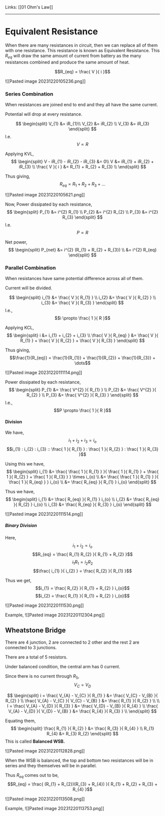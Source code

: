 Links: [[01 Ohm's Law]]
___
# Equivalent Resistance 
When there are many resistances in circuit, then we can replace all of them with one resistance. This resistance is known as Equivalent Resistance. 
This $R_{eq}$ will draw the same amount of current from battery as the many resistances combined and produce the same amount of heat. 

$$R_{eq} = \frac{ V }{ i }$$

![[Pasted image 20231220105236.png]]

### Series Combination 
When resistances are joined end to end and they all have the same current. 

Potential will drop at every resistance. 

$$
\begin{split}
V_{1} &= iR_{1}\\
V_{2} &= iR_{2} \\
V_{3} &= iR_{3}
\end{split}
$$
I.e. 
$$V \propto R$$

Applying KVL,
$$
\begin{split}
V - iR_{1} - iR_{2} - iR_{3} &= 0\\
V &= iR_{1} + iR_{2} + iR_{3} \\
\frac{ V }{ i } &= R_{1} + R_{2} + R_{3} \\
\end{split}
$$

Thus giving,
$$R_{eq} = R_{1} + R_{2} + R_{3} + \dots$$

![[Pasted image 20231220105621.png]]

Now, Power dissipated by each resistance,
$$
\begin{split}
P_{1} &= i^{2} R_{1} \\
P_{2} &= i^{2} R_{2} \\
P_{3} &= i^{2} R_{3}
\end{split}
$$
I.e. 
$$P \propto R$$

Net power,
$$
\begin{split}
P_{net} &= i^{2} (R_{1} + R_{2} + R_{3}) \\
&= i^{2} R_{eq}
\end{split}
$$

### Parallel Combination 
When resistances have same potential difference across all of them. 

Current will be divided.

$$
\begin{split}
i_{1} &= \frac{ V }{ R_{1} } \\
i_{2} &= \frac{ V }{ R_{2} } \\
i_{3} &= \frac{ V }{ R_{3} }
\end{split}
$$
I.e.,
$$i \propto \frac{ 1 }{ R }$$

Applying KCL,
$$
\begin{split}
i &= i_{1} + i_{2} + i_{3} \\
\frac{ V }{ R_{eq} } &= \frac{ V }{ R_{1} } + \frac{ V }{ R_{2} } + \frac{ V }{ R_{3} } 
\end{split}
$$

Thus giving,
$$\frac{1}{R_{eq}} = \frac{1}{R_{1}} + \frac{1}{R_{2}} + \frac{1}{R_{3}} + \dots$$

![[Pasted image 20231220111114.png]]

Power dissipated by each resistance,
$$
\begin{split}
P_{1} &= \frac{ V^{2} }{ R_{1} } \\
P_{2} &= \frac{ V^{2} }{ R_{2} } \\
P_{3} &= \frac{ V^{2} }{ R_{3} } 
\end{split}
$$
I.e.,
$$P \propto \frac{ 1 }{ R }$$

#### Division
We have,
$$i_{1} + i_{2} + i_{3} = i_{o}$$
$$i_{1} : i_{2} : i_{3} :: \frac{ 1 }{ R_{1} } : \frac{ 1 }{ R_{2} } : \frac{ 1 }{ R_{3} }$$

Using this we have,
$$
\begin{split}
i_{1} &= \frac{ \frac{ 1 }{ R_{1} } }{ \frac{ 1 }{ R_{1} } + \frac{ 1 }{ R_{2} } + \frac{ 1 }{ R_{3} } } \times i_{o} \\
&= \frac{ \frac{ 1 }{ R_{1} } }{ \frac{ 1 }{ R_{eq} } } i_{o} \\
&= \frac{ R_{eq} }{ R_{1} } i_{o}
\end{split}
$$

Thus we have,
$$
\begin{split}
i_{1} &= \frac{ R_{eq} }{ R_{1} } i_{o} \\
i_{2} &= \frac{ R_{eq} }{ R_{2} } i_{o} \\
i_{3} &= \frac{ R_{eq} }{ R_{3} } i_{o} 
\end{split}
$$

![[Pasted image 20231220111514.png]]


##### Binary Division 
Here,
$$i_{1} + i_{2} = i_{o}$$
$$R_{eq} = \frac{ R_{1} R_{2} }{ R_{1} + R_{2} }$$
$$i_{1} R_{1} = i_{2}R_{2}$$
$$\frac{ i_{1} }{ i_{2} } = \frac{ R_{2} }{ R_{1} }$$

Thus we get,
$$i_{1} = \frac{ R_{2} }{ R_{1} + R_{2} } i_{o}$$
$$i_{2} = \frac{ R_{1} }{ R_{1} + R_{2} } i_{o}$$


![[Pasted image 20231220111530.png]]

Example,
![[Pasted image 20231220112304.png]]

## Wheatstone Bridge 
There are 4 junction, 2 are connected to 2 other and the rest 2 are connected to 3 junctions. 

There are a total of 5 resistors. 

Under balanced condition, the central arm has 0 current. 

Since there is no current through $R_{5}$,
$$V_{C} = V_{D}$$

$$
\begin{split}
i = \frac{ V_{A} - V_{C} }{ R_{1} } &= \frac{ V_{C} - V_{B} }{ R_{2} } \\
\frac{ V_{A} - V_{C} }{ V_{C} - V_{B} } &= \frac{ R_{1} }{ R_{2} } \\
\\
I = \frac{ V_{A} - V_{D} }{ R_{3} } &= \frac{ V_{D} - V_{B} }{ R_{4} } \\
\frac{ V_{A} - V_{D} }{ V_{D} - V_{B} } &= \frac{ R_{4} }{ R_{3} } \\
\end{split}
$$

Equating them,
$$
\begin{split}
\frac{ R_{1} }{ R_{2} } &= \frac{ R_{3} }{ R_{4} } \\
R_{1} R_{4} &= R_{3} R_{2}
\end{split}
$$
This is called **Balanced WSB.**

![[Pasted image 20231220112828.png]]


When the WSB is balanced, the top and bottom two resistances will be in series and they themselves will be in parallel. 

Thus $R_{eq}$ comes out to be,
$$R_{eq} = \frac{ (R_{1} + R_{2})(R_{3} + R_{4}) }{ R_{1} + R_{2} + R_{3} + R_{4} }$$

![[Pasted image 20231220113508.png]]

Example,
![[Pasted image 20231220113753.png]]
